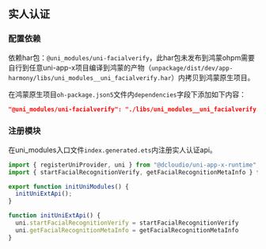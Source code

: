 ## 实人认证

### 配置依赖

依赖har包：`@uni_modules/uni-facialverify`，此har包未发布到鸿蒙ohpm需要自行到任意uni-app-x项目编译到鸿蒙的产物（`unpackage/dist/dev/app-harmony/libs/uni_modules__uni_facialverify.har`）内拷贝到鸿蒙原生项目。

在鸿蒙原生项目`oh-package.json5`文件内`dependencies`字段下添加如下内容：

```json
"@uni_modules/uni-facialverify": "./libs/uni_modules__uni_facialverify.har"
```

### 注册模块

在uni_modules入口文件`index.generated.ets`内注册实人认证api。

```typescript
import { registerUniProvider, uni } from "@dcloudio/uni-app-x-runtime";
import { startFacialRecognitionVerify, getFacialRecognitionMetaInfo } from '@uni_modules/uni-facialrecognitionverify'

export function initUniModules() {
  initUniExtApi();
}

function initUniExtApi() {
  uni.startFacialRecognitionVerify = startFacialRecognitionVerify
  uni.getFacialRecognitionMetaInfo = getFacialRecognitionMetaInfo
}
```


